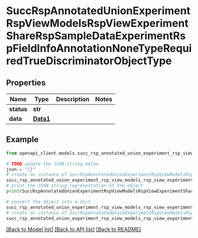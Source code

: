# SuccRspAnnotatedUnionExperimentRspViewModelsRspViewExperimentShareRspSampleDataExperimentRspFieldInfoAnnotationNoneTypeRequiredTrueDiscriminatorObjectType


## Properties

Name | Type | Description | Notes
------------ | ------------- | ------------- | -------------
**status** | **str** |  | 
**data** | [**Data1**](Data1.md) |  | 

## Example

```python
from openapi_client.models.succ_rsp_annotated_union_experiment_rsp_view_models_rsp_view_experiment_share_rsp_sample_data_experiment_rsp_field_info_annotation_none_type_required_true_discriminator_object_type import SuccRspAnnotatedUnionExperimentRspViewModelsRspViewExperimentShareRspSampleDataExperimentRspFieldInfoAnnotationNoneTypeRequiredTrueDiscriminatorObjectType

# TODO update the JSON string below
json = "{}"
# create an instance of SuccRspAnnotatedUnionExperimentRspViewModelsRspViewExperimentShareRspSampleDataExperimentRspFieldInfoAnnotationNoneTypeRequiredTrueDiscriminatorObjectType from a JSON string
succ_rsp_annotated_union_experiment_rsp_view_models_rsp_view_experiment_share_rsp_sample_data_experiment_rsp_field_info_annotation_none_type_required_true_discriminator_object_type_instance = SuccRspAnnotatedUnionExperimentRspViewModelsRspViewExperimentShareRspSampleDataExperimentRspFieldInfoAnnotationNoneTypeRequiredTrueDiscriminatorObjectType.from_json(json)
# print the JSON string representation of the object
print(SuccRspAnnotatedUnionExperimentRspViewModelsRspViewExperimentShareRspSampleDataExperimentRspFieldInfoAnnotationNoneTypeRequiredTrueDiscriminatorObjectType.to_json())

# convert the object into a dict
succ_rsp_annotated_union_experiment_rsp_view_models_rsp_view_experiment_share_rsp_sample_data_experiment_rsp_field_info_annotation_none_type_required_true_discriminator_object_type_dict = succ_rsp_annotated_union_experiment_rsp_view_models_rsp_view_experiment_share_rsp_sample_data_experiment_rsp_field_info_annotation_none_type_required_true_discriminator_object_type_instance.to_dict()
# create an instance of SuccRspAnnotatedUnionExperimentRspViewModelsRspViewExperimentShareRspSampleDataExperimentRspFieldInfoAnnotationNoneTypeRequiredTrueDiscriminatorObjectType from a dict
succ_rsp_annotated_union_experiment_rsp_view_models_rsp_view_experiment_share_rsp_sample_data_experiment_rsp_field_info_annotation_none_type_required_true_discriminator_object_type_from_dict = SuccRspAnnotatedUnionExperimentRspViewModelsRspViewExperimentShareRspSampleDataExperimentRspFieldInfoAnnotationNoneTypeRequiredTrueDiscriminatorObjectType.from_dict(succ_rsp_annotated_union_experiment_rsp_view_models_rsp_view_experiment_share_rsp_sample_data_experiment_rsp_field_info_annotation_none_type_required_true_discriminator_object_type_dict)
```
[[Back to Model list]](../README.md#documentation-for-models) [[Back to API list]](../README.md#documentation-for-api-endpoints) [[Back to README]](../README.md)



